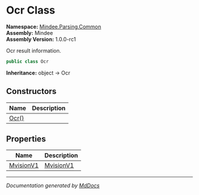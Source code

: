 ﻿<!--  
  <auto-generated>   
    The contents of this file were generated by a tool.  
    Changes to this file may be list if the file is regenerated  
  </auto-generated>   
-->

# Ocr Class

**Namespace:** [Mindee.Parsing.Common](../index.md)  
**Assembly:** Mindee  
**Assembly Version:** 1.0.0\-rc1

Ocr result information.

```csharp
public class Ocr
```

**Inheritance:** object → Ocr

## Constructors

| Name                           | Description |
| ------------------------------ | ----------- |
| [Ocr()](constructors/index.md) |             |

## Properties

| Name                                 | Description                        |
| ------------------------------------ | ---------------------------------- |
| [MvisionV1](properties/MvisionV1.md) | [MvisionV1](../MvisionV1/index.md) |

___

*Documentation generated by [MdDocs](https://github.com/ap0llo/mddocs)*
